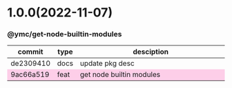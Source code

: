 <a name="1.0.0"></a>
# 1.0.0(2022-11-07)
### @ymc/get-node-builtin-modules
<table><thead><tr><th>commit</th><th>type</th><th style="width:80%">desciption</th></tr></thead><tbody><tr><td><a title="docs(core): update pkg desc&#10;&#10;export handle as default&#10;&#10;generated by ymc@robot" hrel="https://github.com/ymc-github/js-idea/commit/1de230941080c8c9cea2b9bf5a11fc6b2a2a6253"> de2309410 </a></td>
<td>docs</td>
<td>update pkg desc</td></tr>
<tr style="background-color:#fdcee8;" ><td><a title="feat(core): get node builtin modules&#10;&#10;update lin,tes state in readme.md&#10;update banner in dist&#10;&#10;generated by ymc@robot" hrel="https://github.com/ymc-github/js-idea/commit/b9ac66a5192743a461164ddc44a91aa033418b84"> 9ac66a519 </a></td>
<td>feat</td>
<td>get node builtin modules</td></tr></tbody></table>